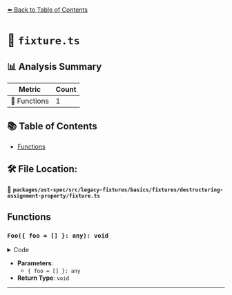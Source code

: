 [⬅️ Back to Table of Contents](../../../../../../../index.md)

# 📄 `fixture.ts`

## 📊 Analysis Summary

| Metric | Count |
|--------|-------|
| 🔧 Functions | 1 |

## 📚 Table of Contents

- [Functions](#functions)

## 🛠️ File Location:
📂 **`packages/ast-spec/src/legacy-fixtures/basics/fixtures/destructuring-assignment-property/fixture.ts`**

## Functions

### `Foo({ foo = [] }: any): void`

<details><summary>Code</summary>

```ts
function Foo({ foo = [] } = bar) {}
```
</details>

- **Parameters**:
  - `{ foo = [] }: any`
- **Return Type**: `void`

---